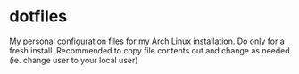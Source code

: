 # dotfiles
My personal configuration files for my Arch Linux installation.
Do only for a fresh install.
Recommended to copy file contents out and change as needed (ie. change user to your local user)
